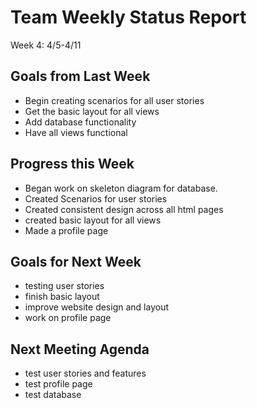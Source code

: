 # Team Weekly Status Report

Week 4: 4/5-4/11

## Goals from Last Week

* Begin creating scenarios for all user stories
* Get the basic layout for all views
* Add database functionality
* Have all views functional

## Progress this Week

* Began work on skeleton diagram for database.
* Created Scenarios for user stories 
* Created consistent design across all html pages 
* created basic layout for all views
* Made a profile page

## Goals for Next Week

* testing user stories 
* finish basic layout 
* improve website design and layout
* work on profile page

## Next Meeting Agenda

* test user stories and features 
* test profile page
* test database 
